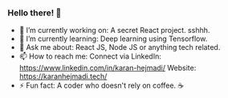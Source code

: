 ### Hello there! 👋

- 🔭 I’m currently working on: A secret React project. sshhh.
- 🌱 I’m currently learning: Deep learning using Tensorflow.
- 💬 Ask me about: React JS, Node JS or anything tech related.
- 📫 How to reach me: 
     Connect via LinkedIn: https://www.linkedin.com/in/karan-hejmadi/
     Website: https://karanhejmadi.tech/
- ⚡ Fun fact: A coder who doesn't rely on coffee. ☕

